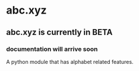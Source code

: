 # abc.xyz
## abc.xyz is currently in **BETA**
### documentation will arrive soon
A python module that has alphabet related features.
